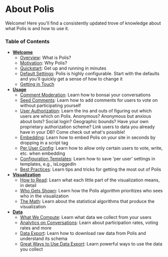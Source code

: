 # About Polis

Welcome! Here you'll find a consistently updated trove of knowledge about what Polis is and how to use it.

### Table of Contents

* **[Welcome](welcome/README.md)**
  * [Overview](welcome/Overview.md): What is Polis?
  * [Motivation](welcome/Motivation.md): Why Polis?
  * [Quickstart](welcome/Quickstart.md): Get up and running in minutes
  * [Default Settings](welcome/DefaultSettings.md): Polis is highly configurable. Start with the defaults and you'll quickly get a sense of how to change it
  * [Getting in Touch](welcome/GettingInTouch.md)
* **[Usage](usage/README.md)**
  * [Comment Moderation](usage/CommentModeration.md): Learn how to bonsai your conversations
  * [Seed Comments](usage/SeedComments.md): Learn how to add comments for users to vote on without participating yourself
  * [User Authorization](usage/UserAuthorization.md): Learn the ins and outs of figuring out which users are which on Polis. Anonymous? Anonymous but anxious about bots? Social login? Geographic bounds? Have your own proprietary authorization scheme? Link users to data you already have in your DB? Come check out what's possible!
  * [Embedding](usage/Embedding.md): Learn how to embed Polis on your site in seconds by dropping in a script tag
  * [Per User Config](usage/PerUserConfig): Learn how to allow only certain users to vote, write, etc. when embedding
  * [Configuration Templates](usage/ConfigurationTemplates.md): Learn how to save 'per user' settings in templates, e.g., isLoggedIn
  * [Best Practices](usage/BestPractices.md): Learn tips and tricks for getting the most out of Polis
* **[Visualization](visualization/README.md)**
  * [How to Read](visualization/HowToRead.md): Learn what each little part of the visualization means, in detail
  * [Who Gets Shown](visualization/WhoGetsShown.md): Learn how the Polis algorithm prioritizes who sees who in the visualization
  * [The Math](visualization/TheMath.md): Learn about the statistical algorithms that produce the visualization
* **[Data](data/README.md)**
  * [What We Compute](data/WhatWeCompute.md): Learn what data we collect from your users
  * [Analytics on Conversations](data/Analytics.md): Learn about participation rates, voting rates and more
  * [Data Export](data/Export.md): Learn how to download raw data from Polis and understand its schema
  * [Great Ways to Use Data Export](data/HowToUse.md): Learn powerful ways to use the data you collect
